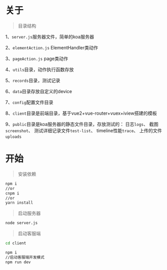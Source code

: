 # 关于

> 目录结构

1、`server.js`服务器文件，简单的koa服务器

2、`elementAction.js` ElementHandler类动作

3、`pageAction.js` page类动作

4、`utils`目录，动作执行函数存放

5、`records`目录，测试记录

6、`data`目录存放自定义的device

7、`config`配置文件目录

8、`client`目录是前端目录，基于vue2+vue-router+vuex+iview搭建的模板

9、`public`目录是koa服务器的静态文件目录，存放测试的：
    日志`logs`、
    截图`screenshot`、
    测试详细记录文件`test-list`、
    timeline性能`trace`、
    上传的文件`uploads`
  
# 开始

> 安装依赖
```bash
npm i
//or
cnpm i
//or
yarn install 
```

> 启动服务器

```bash
node server.js

```

> 启动客服端
```bash
cd client

npm i
//启动客服端开发模式
npm run dev

```
